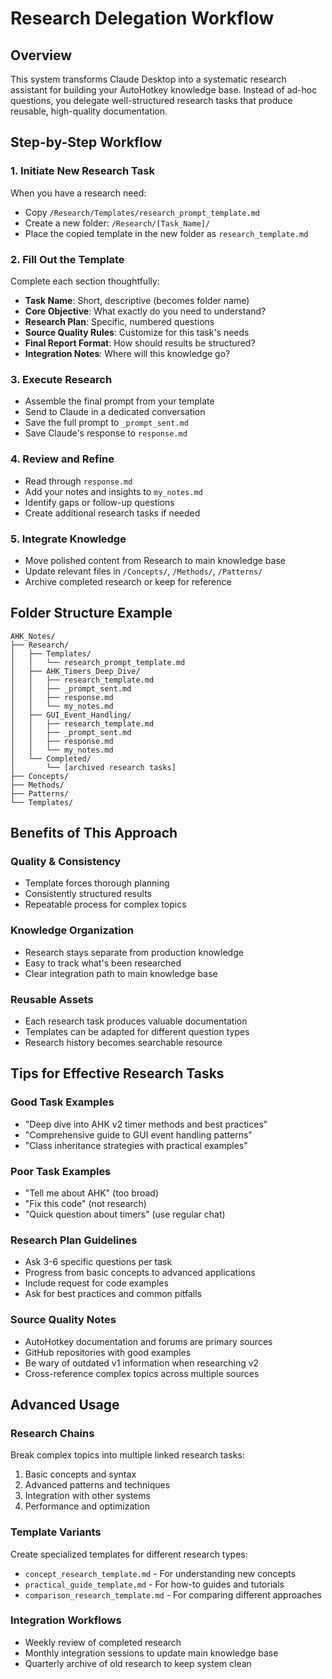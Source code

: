 # Research Delegation Workflow

## Overview
This system transforms Claude Desktop into a systematic research assistant for building your AutoHotkey knowledge base. Instead of ad-hoc questions, you delegate well-structured research tasks that produce reusable, high-quality documentation.

## Step-by-Step Workflow

### 1. Initiate New Research Task
When you have a research need:
- Copy `/Research/Templates/research_prompt_template.md`
- Create a new folder: `/Research/[Task_Name]/`
- Place the copied template in the new folder as `research_template.md`

### 2. Fill Out the Template
Complete each section thoughtfully:
- **Task Name**: Short, descriptive (becomes folder name)
- **Core Objective**: What exactly do you need to understand?
- **Research Plan**: Specific, numbered questions
- **Source Quality Rules**: Customize for this task's needs
- **Final Report Format**: How should results be structured?
- **Integration Notes**: Where will this knowledge go?

### 3. Execute Research
- Assemble the final prompt from your template
- Send to Claude in a dedicated conversation
- Save the full prompt to `_prompt_sent.md`
- Save Claude's response to `response.md`

### 4. Review and Refine
- Read through `response.md`
- Add your notes and insights to `my_notes.md`
- Identify gaps or follow-up questions
- Create additional research tasks if needed

### 5. Integrate Knowledge
- Move polished content from Research to main knowledge base
- Update relevant files in `/Concepts/`, `/Methods/`, `/Patterns/`
- Archive completed research or keep for reference

## Folder Structure Example

```
AHK_Notes/
├── Research/
│   ├── Templates/
│   │   └── research_prompt_template.md
│   ├── AHK_Timers_Deep_Dive/
│   │   ├── research_template.md
│   │   ├── _prompt_sent.md
│   │   ├── response.md
│   │   └── my_notes.md
│   ├── GUI_Event_Handling/
│   │   ├── research_template.md
│   │   ├── _prompt_sent.md
│   │   ├── response.md
│   │   └── my_notes.md
│   └── Completed/
│       └── [archived research tasks]
├── Concepts/
├── Methods/
├── Patterns/
└── Templates/
```

## Benefits of This Approach

### Quality & Consistency
- Template forces thorough planning
- Consistently structured results
- Repeatable process for complex topics

### Knowledge Organization
- Research stays separate from production knowledge
- Easy to track what's been researched
- Clear integration path to main knowledge base

### Reusable Assets
- Each research task produces valuable documentation
- Templates can be adapted for different question types
- Research history becomes searchable resource

## Tips for Effective Research Tasks

### Good Task Examples
- "Deep dive into AHK v2 timer methods and best practices"
- "Comprehensive guide to GUI event handling patterns"
- "Class inheritance strategies with practical examples"

### Poor Task Examples  
- "Tell me about AHK" (too broad)
- "Fix this code" (not research)
- "Quick question about timers" (use regular chat)

### Research Plan Guidelines
- Ask 3-6 specific questions per task
- Progress from basic concepts to advanced applications
- Include request for code examples
- Ask for best practices and common pitfalls

### Source Quality Notes
- AutoHotkey documentation and forums are primary sources
- GitHub repositories with good examples
- Be wary of outdated v1 information when researching v2
- Cross-reference complex topics across multiple sources

## Advanced Usage

### Research Chains
Break complex topics into multiple linked research tasks:
1. Basic concepts and syntax
2. Advanced patterns and techniques  
3. Integration with other systems
4. Performance and optimization

### Template Variants
Create specialized templates for different research types:
- `concept_research_template.md` - For understanding new concepts
- `practical_guide_template.md` - For how-to guides and tutorials
- `comparison_research_template.md` - For comparing different approaches

### Integration Workflows
- Weekly review of completed research
- Monthly integration sessions to update main knowledge base
- Quarterly archive of old research to keep system clean